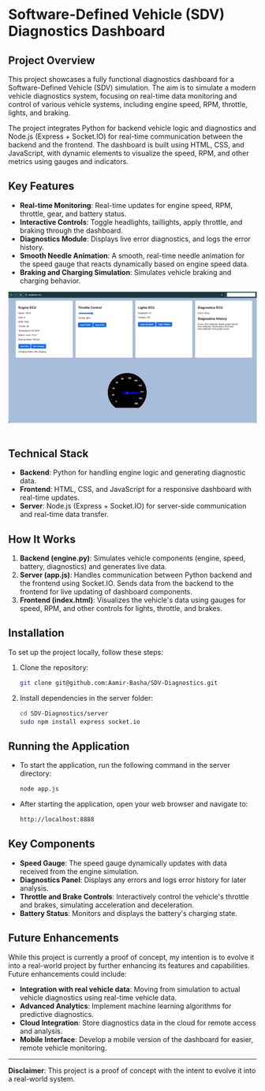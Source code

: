 
# Software-Defined Vehicle (SDV) Diagnostics Dashboard

## Project Overview

This project showcases a fully functional diagnostics dashboard for a Software-Defined Vehicle (SDV) simulation. The aim is to simulate a modern vehicle diagnostics system, focusing on real-time data monitoring and control of various vehicle systems, including engine speed, RPM, throttle, lights, and braking.

The project integrates Python for backend vehicle logic and diagnostics and Node.js (Express + Socket.IO) for real-time communication between the backend and the frontend. The dashboard is built using HTML, CSS, and JavaScript, with dynamic elements to visualize the speed, RPM, and other metrics using gauges and indicators.

## Key Features

- **Real-time Monitoring**: Real-time updates for engine speed, RPM, throttle, gear, and battery status.
- **Interactive Controls**: Toggle headlights, taillights, apply throttle, and braking through the dashboard.
- **Diagnostics Module**: Displays live error diagnostics, and logs the error history.
- **Smooth Needle Animation**: A smooth, real-time needle animation for the speed gauge that reacts dynamically based on engine speed data.
- **Braking and Charging Simulation**: Simulates vehicle braking and charging behavior.

![SDV Dashboard]( frontend/src/dashboard.png)

## Technical Stack

- **Backend**: Python for handling engine logic and generating diagnostic data.
- **Frontend**: HTML, CSS, and JavaScript for a responsive dashboard with real-time updates.
- **Server**: Node.js (Express + Socket.IO) for server-side communication and real-time data transfer.

## How It Works

1. **Backend (engine.py)**: Simulates vehicle components (engine, speed, battery, diagnostics) and generates live data.
2. **Server (app.js)**: Handles communication between Python backend and the frontend using Socket.IO. Sends data from the backend to the frontend for live updating of dashboard components.
3. **Frontend (index.html)**: Visualizes the vehicle's data using gauges for speed, RPM, and other controls for lights, throttle, and brakes.


## Installation

To set up the project locally, follow these steps:

1. Clone the repository:
   ```bash
   git clone git@github.com:Aamir-Basha/SDV-Diagnostics.git
   ```

2. Install dependencies in the server folder:
   ```bash
   cd SDV-Diagnostics/server
   sudo npm install express socket.io
   ```

## Running the Application

- To start the application, run the following command in the server directory:
   ```bash
   node app.js
   ```

- After starting the application, open your web browser and navigate to:
   ```bash
   http://localhost:8888
   ```

## Key Components

- **Speed Gauge**: The speed gauge dynamically updates with data received from the engine simulation.
- **Diagnostics Panel**: Displays any errors and logs error history for later analysis.
- **Throttle and Brake Controls**: Interactively control the vehicle's throttle and brakes, simulating acceleration and deceleration.
- **Battery Status**: Monitors and displays the battery's charging state.

## Future Enhancements

While this project is currently a proof of concept, my intention is to evolve it into a real-world project by further enhancing its features and capabilities. Future enhancements could include:

- **Integration with real vehicle data**: Moving from simulation to actual vehicle diagnostics using real-time vehicle data.
- **Advanced Analytics**: Implement machine learning algorithms for predictive diagnostics.
- **Cloud Integration**: Store diagnostics data in the cloud for remote access and analysis.
- **Mobile Interface**: Develop a mobile version of the dashboard for easier, remote vehicle monitoring.

---

**Disclaimer**: This project is a proof of concept with the intent to evolve it into a real-world system.

